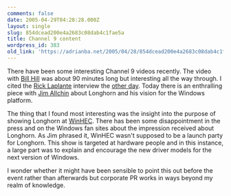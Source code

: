 ```yaml
---
comments: false
date: 2005-04-29T04:28:28.000Z
layout: single
slug: 854dcead200e4a2683c08dab4c1fae5a
title: Channel 9 content
wordpress_id: 383
old_link: 'https://adrianba.net/2005/04/28/854dcead200e4a2683c08dab4c1fae5a/'
---
```

There have been some interesting Channel 9 videos recently. The
video with
[Bill
Hill](http://channel9.msdn.com/ShowPost.aspx?PostID=54978) was about 90 minutes long but interesting all the way
through. I cited the
[Rick
Laplante](http://channel9.msdn.com/ShowPost.aspx?PostID=62073) interview the
[
other day](/2005/04/26/ef952c83ee314ae59f04bb5a5ecf4d2e). Today there is an enthralling piece with
[Jim
Allchin](http://channel9.msdn.com/ShowPost.aspx?PostID=63208) about Longhorn and his vision for the Windows
platform.

The thing that I found most interesting was the insight into the
purpose of showing Longhorn at
[WinHEC](http://www.microsoft.com/winhec/). There has
been some disappointment in the press and on the Windows fan sites
about the impression received about Longhorn. As Jim phrased it,
WinHEC wasn't supposed to be a launch party for Longhorn. This show
is targeted at hardware people and in this instance, a large part
was to explain and encourage the new driver models for the next
version of Windows.

I wonder whether it might have been sensible to point this out
before the event rather than afterwards but corporate PR works in
ways beyond my realm of knowledge.

